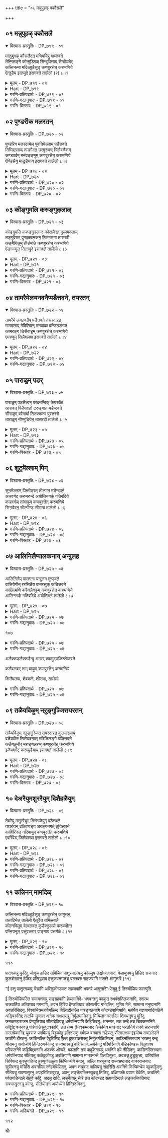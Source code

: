 +++
title = "०८ मन्नुपुहऴ् क्कौसलै"

+++


## ०१ मन्नुपुहऴ् क्कौसलै

<details open><summary>विश्वास-प्रस्तुतिः - DP_७१९ - ०१</summary>

मऩ्ऩुबुगऴ् कौसलैदऩ् मणिवयिऱु वाय्त्तवऩे  
तॆऩ्ऩिलङ्गै कोऩ्मुडिगळ् सिन्दुवित्ताय् सॆम्बॊञ्जेर्  
कऩ्ऩिनऩ्मा मदिळ्बुडैसूऴ् कणबुरत्तॆऩ् करुमणिये  
ऎऩ्ऩुडैय इऩ्ऩमुदे इरागवऩे तालेलो (२) ८।१
</details>

<details><summary>मूलम् - DP_७१९ - ०१</summary>

मऩ्ऩुबुगऴ् कौसलैदऩ् मणिवयिऱु वाय्त्तवऩे  
तॆऩ्ऩिलङ्गै कोऩ्मुडिगळ् सिन्दुवित्ताय् सॆम्बॊञ्जेर्  
कऩ्ऩिनऩ्मा मदिळ्बुडैसूऴ् कणबुरत्तॆऩ् करुमणिये  
ऎऩ्ऩुडैय इऩ्ऩमुदे इरागवऩे तालेलो (२) ८।१
</details>

<details><summary>Hart - DP_७१९</summary>

You, the sweet nectar  
who were born from the beautiful womb of Kausalai  
praised by the whole world,  
made the crown of the king of Lanka fall:  
You are the dark jewel of Kaṇṇapuram  
surrounded by new walls studded with pure gold:  
O Raghava, thālelo: thālelo:
</details>

<details><summary>गरणि-प्रतिपदार्थः - DP_७१९ - ०१</summary>

मन्नु-शाश्वतवाद, पुहऴ्=हॊगळिकॆयन्नु पडॆद कौसलै तन्=कौसल्यॆय, मणि=सुन्दरवाद, वयिऱु=हॊट्टॆयल्लि,. वाय्न्दवने=अभिवृद्धि हॊन्दिदवने, तॆन्=दक्षिणदिक्किनल्लिरुव, इलङ्कै=लङ्कॆय, कोन्=राजन\(रावणन\), मुडिहळ्=तलॆगळन्नु, चिन्दुवित्ताय्=तरिदु हाकिदवने, शॆम्=कॆम्पाद, पॊन् शेर्=चिन्नदिन्द माडिद, कन्नि=शाश्वतवाद\(नाशविल्लद\), नल्=उत्तमवाद, मा=बलुदॊड्ड, मदिळ्=कोटॆगोडॆयिन्द, पुडै=नाल्कुदिक्किनल्लू, शूऴ्=सुत्तुवरियल्पट्ट, कणपुरत्तु=कण्णपुरद, ऎन्=नन्न, करुमणिये=नीळमणियन्थवने, ऎन् अमुदे=नन्न अमृतसमानने, इराकवने=राघव\(राम\)ने, तालेलो=जोजो
</details>

<details><summary>गरणि-गद्यानुवादः - DP_७१९ - ०१</summary>

शाश्वतवाद कीर्तियन्नु पडॆद कौसल्यॆय सुन्दरवाद हॊट्टॆयल्लि अवतरिसिदवने, दक्षिणदल्लिरुव लङ्कॆय राजन तलॆगळन्नु तरिदुहाकिदवने, कॆम्फाद चिन्नदिन्द माडिद नाशरहितवाद उत्तमकोटॆयिन्द नाल्कुकडॆयू सुत्तल्पट्ट कण्णपुरद नन्न नीलमणिये, ननगॆ अमृतप्रायने, राघवरामने, जोजो\(१\)
</details>

<details><summary>गरणि-विस्तारः - DP_७१९ - ०१</summary>

कुलशेखररु ई तिरुमॊऴियल्लि भगवन्तन इन्नॊन्दु अवतारवन्नु ऎन्दरॆ श्रीरामावतारवन्न् नॆनॆयुत्तारॆ. श्रीरामनु अवतरिसिद्दु कौसल्यॆय गर्भदल्लि. दशरथ चक्रवर्तिगॆ अतिशयद हिरियमगनागि, रामावतारद गुरियॆल्ल देशदल्लॆल्ला महाक्रूरिगळागि हॆच्चिकॊण्डिद्द राक्षस कुलद निर्मूलन. लङ्कॆय राजनाद बलुदुष्टनू. अतिपराक्रमियू आद रावणासुरन हत्तुतलॆगळन्नू, अवनन्नु युद्धदल्लि ऎदुरिसि, चॆण्डाडिद्दु श्रीरामन वैभव. श्रीरामन तायि कौसल्यॆ तानॆन्दु भाविसिकॊण्डु, कुलशेखररु

१०२

मगुवाद श्रीरामनन्नु तॊट्टिलल्लिट्टु जोगुळ हाडुत्तारॆ.

कण्णपुरम्- तिरुक्कण्णपुरम् ऎम्बुदु दक्षिणभारतदल्लि हिन्दॆ चोळनाडु ऎन्दुप्रसिद्धिगॊण्डिद्द राज्यदल्लि पवित्रवाद यात्रास्थळगळल्लि ऒन्दु. ऐवरु आऴ्वाररु इल्लिगॆ यात्रार्थिगळागि बिजयमाडिसि, इल्लिय “शौरिराजस्वामि”यन्नु दर्शन माडि, सेवॆ माडि कृतार्थरादरु. आ ऐवरल्लि कुलशेखररू ऒब्बरु. आ सविनॆनपिन कुरुहु इदु. अल्लदॆ, कण्णपुरद शौरिराजस्वामिये कुलशेखररिगॆ श्रीरामनागि तोरिद्दु.
</details>

## ०२ पुण्डरीक मलरतन्

<details open><summary>विश्वास-प्रस्तुतिः - DP_७२० - ०२</summary>

पुण्डरिग मलरदऩ्मेल् पुवऩियॆल्लाम् पडैत्तवऩे  
तिण्डिऱलाळ् ताडगैदऩ् उरमुरुवच् चिलैवळैत्तय्  
कण्डवर्दम् मऩंवऴङ्गुम् कणबुरत्तॆऩ् करुमणिये  
ऎण्डिसैयु माळुडैयाय् इरागवऩे तालेलो ८।२
</details>

<details><summary>मूलम् - DP_७२० - ०२</summary>

पुण्डरिग मलरदऩ्मेल् पुवऩियॆल्लाम् पडैत्तवऩे  
तिण्डिऱलाळ् ताडगैदऩ् उरमुरुवच् चिलैवळैत्तय्  
कण्डवर्दम् मऩंवऴङ्गुम् कणबुरत्तॆऩ् करुमणिये  
ऎण्डिसैयु माळुडैयाय् इरागवऩे तालेलो ८।२
</details>

<details><summary>Hart - DP_७२०</summary>

You created Nanmuhan on your navel  
and make him create all the worlds:  
You shot the arrow that split open the chest  
of strong Thaḍagai and killed her  
and as the dark jewel of Kaṇṇapuram,  
you attract the hearts of all who see you:  
You are rule the lands in all the eight directions,  
O Raghava, thālelo: thālelo:
</details>

<details><summary>गरणि-प्रतिपदार्थः - DP_७२० - ०२</summary>

पुण्डरिकम्=तावरॆ, मलर्=हूवु, अदन्=अदर, मेल्=मेलॆ, पुवनि ऎल्लाम्=समस्त लोकगळन्नू, पडैत्तवने=पडॆदवने, तिण्=दृढवाद, तिऱलाळ्=बलवन्नुळ्ळवळाद, ताटकैतन्=ताटकिय, उरम्=ऎदॆयन्नु, उरुव=तूतुबीळुवन्तॆ, शिलै=बिल्लन्नु, वळैत्ताय्=बग्गिसिदवने, कण्डवर्=दर्शन माडिदवरि, तम् मनम्=अवरवर मनस्सन्नु, वऴङ्गुम्=बॆळगिसुव, कणपुरत्तु ऎन् करुमणिये=कण्णपुरद नन दिव्यनीलमणिये, ऎण्=ऎण्टु, दिशैयुम्=दिक्कुगळल्लियू, आळ् उडैयाय्=सेवॆगॊळ्ळुत्तिरुववने, इराकवने=राघव\(राम\)ने, तालेलो=जोजो
</details>

<details><summary>गरणि-गद्यानुवादः - DP_७२० - ०२</summary>

तावरॆय हूविन मेलिनिन्द समस्तलोकगळन्नू सॄष्टिसिदवने, बहळ बलशालियाद ताटकिय ऎदॆयल्लि तूतागुवन्तॆ बिल्लन्नु बग्गिसिदवने, दर्शन माडिदवर मनस्सन्नु बॆळगिसुव कण्णपुरदल्लि नॆलसिरुव नन्न दिव्यनीलमणिये, ऎण्टुदिक्कुगळल्लू सेवॆगॊळ्ळुत्तिरुववने, राघवरामने जो जो.\(२\)
</details>

<details><summary>गरणि-विस्तारः - DP_७२० - ०२</summary>

भगवन्तन नाभियिन्द कमलवु हुट्टितु. अदरल्लि चतुर्मुख ब्रह्मनु हुट्टिदनु. अवनु सृष्टिकर्तनागि समस्त लोकगळन्नु सृष्टिसिदनु. हीगॆ भगवन्तनु लोकगळन्नु सृष्टिसिद्दु.

विश्वामित्र महर्षि नडसुत्तिद्द यज्ञक्कॆ अल्लिन राक्षसरु बहळवागि अड्डिमाडुत्तलू तॊन्दरॆ कॊडुत्तलू इद्दरु. अवरल्लि ताटकि ऎम्बवळ बहळ प्रबलळू

१०३

मायावियू आगिद्दवळु. श्रीरामनॊब्बने अवळन्नु संहरिसलु शक्तनॆन्दु महर्षिगळिगॆ गॊत्तु. अदक्कागि, बालकराद रामलक्ष्मणरन्नु अवरॊडनॆ करॆदिय्दु, अवरिगॆ धनुर्विद्यॆयन्नु कलिसि, ताटकिय मत्तु इतर ऎल्ला राक्षसर संहारक्कॆ कारणरादरु. ताटकियन्नु ऎदॆयन्नु सीळुवुदक्कागि श्रीरामनु तन्न कोदण्डवन्नु हेगॆ उपयोगिसिदनॆन्दु विवरणॆ इल्लिदॆ.

तिरुक्कण्णपुरदल्लि भगवन्तनु शौरिराजस्वामियागि नॆलॆगॊण्डु, ऎल्ला दिक्कुगळिन्दलू, अल्लिगॆ स्वामिय सेवॆगागि, बरुव भक्तर मनस्सन्नु आह्लादगॊळिसुत्तानॆ. अवने राघव राम. अवनन्नु मगुविनन्तॆ भाविसि आऴ्वाररु तूगुत्तारॆ.
</details>

## ०३ कॊङ्गुमलि करुङ्गुऴलाळ्

<details open><summary>विश्वास-प्रस्तुतिः - DP_७२१ - ०३</summary>

कॊङ्गुमलि करुङ्गुऴलाळ् कोसलैदऩ् कुलमदलाय्  
तङ्गुबॆरुम् पुगऴ्च्चऩकऩ् तिरुमरुगा तासरदी  
कङ्गैयिलुम् तीर्त्तमलि कणबुरत्तॆऩ् करुमणिये  
ऎङ्गळ्गुल तिऩ्ऩमुदे इरागवऩे तालेलो ८।३
</details>

<details><summary>मूलम् - DP_७२१ - ०३</summary>

कॊङ्गुमलि करुङ्गुऴलाळ् कोसलैदऩ् कुलमदलाय्  
तङ्गुबॆरुम् पुगऴ्च्चऩकऩ् तिरुमरुगा तासरदी  
कङ्गैयिलुम् तीर्त्तमलि कणबुरत्तॆऩ् करुमणिये  
ऎङ्गळ्गुल तिऩ्ऩमुदे इरागवऩे तालेलो ८।३
</details>

<details><summary>Hart - DP_७२१</summary>

You are the best son of the lineage  
of Kosalai with dark hair adorned with kongu blossoms:  
You are the beautiful son-in-law of the king Janakan  
whose fame remains forever:  
You are the son of Dasharatha,  
the dark jewel of Kaṇṇapuram  
where pure water flows like the Ganges:  
You are the sweet nectar of our family,  
O Raghava, thālelo, thālelo:
</details>

<details><summary>गरणि-प्रतिपदार्थः - DP_७२१ - ०३</summary>

कॊङ्गु=परिमळवु, मलि=मलॆतिरुव, करुकुऴलाळ्=कप्पनॆय कूदलन्नुळ्ळ, कौशलै तन्=कौसल्यॆय, कुलम्=सिरिवन्तनाद, मदलाय्=मगने, तङ्गु=शाश्वतवाद, पॆरु=महत्ताद, पुहऴ्=कीर्तियुळ्ळ, चनकन्=जनकन, तिरु=श्रेष्ठवाद, मरुहा=अळियने, दाशरती=दाशरथी, कङ्गैयिलुम्=गङ्गानदिगिन्तलू, मलि=श्रेष्ठवाद, तीर् त्तम्=तीर्थगळुळ्ळ, कणपुरत्तु=तिरुक्कण्णपुरद, ऎन् करुमणिये=नन्न नीलमणिये, ऎङ्गळ्=नम्म, कुलत्तु=वंशद\(कुलद\), इन्-मधुरवाद, अमुदे=अमृतवे, इराकवने=राघव\(राम\)ने, तालेलो=जोजो
</details>

<details><summary>गरणि-गद्यानुवादः - DP_७२१ - ०३</summary>

परिमळदिन्द मलॆतिरुव कप्पाद तलॆगूदलन्नुळ्ळ कौसल्यॆय सिरिवन्तनाद मगने, शाश्वतवाद महाकीर्तियन्नुळ्ळ जनकन श्रेष्ठवाद अळियने, दाशरथी, गङ्गानदिगिन्तलू श्रेष्ठवाद तीर्थगळन्नुळ्ळ कण्णपुरद नन्न नीलमणिये, नम्म कुलद मधुरवाद अमृतवे, राघवरामने जोजो\(३\)
</details>

<details><summary>गरणि-विस्तारः - DP_७२१ - ०३</summary>

“नम्म कुल” ऎम्ब हॆम्मॆय मातु कौसल्यादेविय कुलक्कू कुलशेखरर कुलक्कू ऒट्टिगॆ अन्वयिसुत्तदॆ. इब्बरदू क्षत्रियकुल. आद्दरिन्द श्रीरामनल्लि अष्टु अभिमान\!
</details>

## ०४ तामरैमेलयनवनैप्पडैत्तवने, तयरतन्

<details open><summary>विश्वास-प्रस्तुतिः - DP_७२२ - ०४</summary>

तामरैमे लयऩवऩैप् पडैत्तवऩे तसरदऩ्ऱऩ्  
मामदलाय् मैदिलिदऩ् मणवाळा वण्डिऩङ्गळ्  
कामरङ्ग ळिसैबाडुम् कणबुरत्तॆऩ् करुमणिये  
एमरुवुम् सिलैवलवा इरागवऩे तालेलो ८।४
</details>

<details><summary>मूलम् - DP_७२२ - ०४</summary>

तामरैमे लयऩवऩैप् पडैत्तवऩे तसरदऩ्ऱऩ्  
मामदलाय् मैदिलिदऩ् मणवाळा वण्डिऩङ्गळ्  
कामरङ्ग ळिसैबाडुम् कणबुरत्तॆऩ् करुमणिये  
एमरुवुम् सिलैवलवा इरागवऩे तालेलो ८।४
</details>

<details><summary>Hart - DP_७२२</summary>

You who created Nānmuhan on the lotus on your navel,  
the wonderful son of Dasharathan, the husband of Mythili  
are the dark jewel of Thirukkaṇṇapuram  
where bees sing in the groves:  
You carry the best of bows that shoots heroic arrows:  
O Raghava, thālelo, thālelo:
</details>

<details><summary>गरणि-प्रतिपदार्थः - DP_७२२ - ०४</summary>

तामरै मेल्=तावरॆ मेलॆ, अयन् अवनै=चतुर्मुख ब्रह्मनन्नु, पडैत्तवने=पडॆदवने, तयर तन् तन्=दशरथन, मा=महत्वद, मदलाय्=मगने, मैतिलि तन्=मैथिलिय, मनवाळा=वल्लभने, वण्डु=दुम्बिगळ, इनङ्गळ्=गुम्पुगळु, कामरङ्गळ्=इम्पाद रागगळ, इशै=हाडुगळन्नु, पाडुम्=हाडुव, कणपुरत्तु=तिरुक्कण्णपुरद, ऎन् करुमणिये=नन्न नीलमणिये, ए=अम्बुगळु, मरुवुम्=कूडिकॊण्डिरुव, शिलै=बिल्लन्नु, वलवा=हिडियबल्लवने, इराकवने=राघव, रामने, तालेलो=जोजो.
</details>

<details><summary>गरणि-गद्यानुवादः - DP_७२२ - ०४</summary>

तावरॆय मेलॆ चतुर्मुख ब्रह्मनन्नु पडॆदवने, दशरथन महत्वद मगने. मैथिलिय वल्लभने, दुम्बिगळ गुम्पुगळु इम्पाद रागगळ हाडुगळन्नु हाडुव तिरुक्कणपुरद नन्न नीलमणिये, अम्बुगळिन्द कूडिरुव बिल्लन्नु हिडियबल्लवने राघवरामने, जोजो.\(४\)
</details>

## ०५ पाराळुम् पडर्

<details open><summary>विश्वास-प्रस्तुतिः - DP_७२३ - ०५</summary>

पाराळुम् पडर्सॆल्वम् परदनम्बिक् केयरुळि  
आरावऩ् पिळैयवऩो टरुङ्गाऩ मडैन्दवऩे  
सीराळुम् वरैमार्बा तिरुक्कण्ण पुरत्तरसे  
ताराळुम् नीण्मुडियॆऩ् तासरदी तालेलो ८।५
</details>

<details><summary>मूलम् - DP_७२३ - ०५</summary>

पाराळुम् पडर्सॆल्वम् परदनम्बिक् केयरुळि  
आरावऩ् पिळैयवऩो टरुङ्गाऩ मडैन्दवऩे  
सीराळुम् वरैमार्बा तिरुक्कण्ण पुरत्तरसे  
ताराळुम् नीण्मुडियॆऩ् तासरदी तालेलो ८।५
</details>

<details><summary>Hart - DP_७२३</summary>

After giving your kingdom to your brother Bharathan,  
you went to the thick forest  
with your younger brother Lakshmana who loved you so:  
You with a handsome chest strong as a mountain,  
king of Thirukkannapuram,  
are adorned with a precious crown that rules the world:  
You are the son of Dasharatha, thālelo:
</details>

<details><summary>गरणि-प्रतिपदार्थः - DP_७२३ - ०५</summary>

पार्=भूमियन्नु, आळुम्=आळतक्क, पडर्=विपुलवाद, शॆल्वम्=सम्पत्तन्नु, परतन्=भरतनॆम्ब, नम्बिक्के=प्रसिद्धिपुरुषनिगे, अरुळि=कृपॆमाडि,आरा=परिपूर्णवाद, अन्बु=प्रेम\(भक्ति\)वुळ्ळ, इळैयवनोडु=तम्मनॊडनॆ, अरु=अपरूपवाद, कानम्=काडन्नु, अडैन्दवने=सेरिदवने, शीर्=लक्ष्मियु, आळुम्=विहरिसुवन्थ, वरै=\(पर्वतदन्तॆ\) हिरियदाद, मार्बा=वक्षस्थलवुळ्ळवने, तिरुक्कण्णपुरत्तु अरशने=तिरुक्कण्णपुरद अरसने, तार्=मालॆयु, आळुम्=विहरिसुव, नीळ्=उद्दनाद, मुडि=जडॆयन्नुळ्ळ, ऎन् दाशरथी=नन्न दाशरथिये, तालेलो=जोजो.
</details>

<details><summary>गरणि-गद्यानुवादः - DP_७२३ - ०५</summary>

१०५
</details>

<details><summary>गरणि-विस्तारः - DP_७२३ - ०५</summary>

भूमियन्नाळतक्क विपुअलवाद सम्पत्तन्नु भरतनॆम्ब प्रसिद्धिपुरुषनिगे कृपॆमाडिकॊट्टु, सम्पूर्णवाद भक्तियन्नुळ्ळ तम्मनॊडनॆ अपरूपवाद काडन्नु सेरिदवने, लक्ष्मियु विहरिसुवन्थ हिरिय\(विशाल\)वक्षस्थलवुळ्ळवने, मालॆयन्नु मुडिद निडिदाद जटॆयन्नुळ्ळवने, नन्न दाशरथिये, जोजो.\(५\)

दशरथ चक्रवर्तिय हिरियमगनागि, चक्राधिपत्यवन्नु अद्वितीयवागि आळुवन्थ समर्थनागिद्दरू, तन्न तन्दॆय मातन्नु पालिसुवुदक्कागि, तन्न तम्मनाद भरतनिगे भूमियन्नाळुव आ विपुलैश्वर्यवन्नु बिट्टुकॊट्टु, तन्नल्लि अपरिमितवाद भक्ति\(प्रीति\)यन्नुळ्ळ तन्न तम्मनाद लक्ष्मणनॊडनॆ भयङ्करवाद काडिगॆ होद त्यागमूर्ति श्रीराम\! वीरलक्ष्मिगॆ तन्न दृढवाद ऎदॆयल्लि अवकाशकॊट्टवनु अवनु. जटावल्कलधारियागि शान्तनागि, सन्तसचित्तनागि अरण्यदल्लि वासवागिद्दवनु अवनु. अवने तिरुक्कण्णपुरद ऒडॆयनादवनु.
</details>

## ०६ शुट्रमॆल्लाम् पिन्

<details open><summary>विश्वास-प्रस्तुतिः - DP_७२४ - ०६</summary>

सुऱ्ऱमॆल्लाम् पिऩ्तॊडरत् तॊल्गाऩ मडैन्दवऩे  
अऱ्ऱवर्गट् करुमरुन्दे अयोत्तिनगर्क् गतिबदिये  
कऱ्ऱवर्गळ् तांवाऴुम् कणबुरत्तॆऩ् करुमणिये  
सिऱ्ऱवैदऩ् सॊल्गॊण्ड सीरामा तालेलो ८।६
</details>

<details><summary>मूलम् - DP_७२४ - ०६</summary>

सुऱ्ऱमॆल्लाम् पिऩ्तॊडरत् तॊल्गाऩ मडैन्दवऩे  
अऱ्ऱवर्गट् करुमरुन्दे अयोत्तिनगर्क् गतिबदिये  
कऱ्ऱवर्गळ् तांवाऴुम् कणबुरत्तॆऩ् करुमणिये  
सिऱ्ऱवैदऩ् सॊल्गॊण्ड सीरामा तालेलो ८।६
</details>

<details><summary>Hart - DP_७२४</summary>

You, the dark jewel of Kaṇṇapuram where learned men live,  
the king of Ayodhya and the wonderful helper of the sages,  
left the desires of worldly life and went to the terrible forest,  
obeying the words of your step-mother,  
as all your relatives followed you:  
O auspicious Rāma, thālelo, thālelo:
</details>

<details><summary>गरणि-प्रतिपदार्थः - DP_७२४ - ०६</summary>

शुट्रम् ऎल्लाम्=परिवारदवरॆल्लरू, पिन् तॊडर=हिन्दॆबिद्दु बरलु, तॊल्=पुरातनवाद, कानम्=काडन्नु,अडैन्दवने=सेरिदवने, अट्रवर् कट् कु=निन्नन्ने शरणॆन्दवरिगॆ, अरु=अपरूपवाद, मरुन्दे=औषधिस्वरूपने, अयोत्तिनहर् क्कू=अयोध्यानगरक्कॆ, अदिपतिये=ऒडॆयने, कट्रवर् हळ् ताम्=ज्ञानिगळु, वाऴुम्=बाळुवन्थ, कणपुरत्तु ऎन् करुमणिये=चिट्रवैतन्=चिक्क तायियादवळ, शॊल्=मातन्नु, कॊण्ड=पालिसिद, शीरामा=श्रीरामने, तालेलो=जोजो.
</details>

<details><summary>गरणि-गद्यानुवादः - DP_७२४ - ०६</summary>

बन्धुबळग परिवारदवरॆल्लरू निन्न हिन्दॆबिद्दु बरलु, पुरातनवाद काडन्नु सेरिदवने, निन्न शरणागतरिगॆ अपरूपवाद औषधिस्वरूपने, अयोध्यॆय ऒडॆयने ज्ञानिगळु बाळुवन्थ तिरुक्कण्णपुरद नन्न दिव्यनीलमणिये, चिक्कम्मा मातन्नु पालिसिदवने, श्रीरामने, जोजो.\(६\)
</details>

<details><summary>गरणि-विस्तारः - DP_७२४ - ०६</summary>

चिक्कम्मनाद कैकेयिय मातन्ने तन्न तन्दॆय आज्ञॆयॆन्दु तिळिदु अदन्नु चाचु तप्पदन्तॆ परिपालिसुवुदक्कागि श्रीरामनु राज्याधिपत्यवन्नु तन्न तम्मनाद भरतनिगॆ बिट्टुकॊट्टु तानु काडिगॆ होदनष्टॆ. प्रजॆगळू बन्धुबळगदवरू तमगॆ अत्यन्तप्रियनाद श्रीरामनन्नु बिट्टिरलारदॆ अवनन्नु हिम्बालिसुत्तले होदरु. गङ्गानदियन्नु दाटीद बळिक श्रीरामनु तानु तम्मवरु यार हगरणवू इल्लदॆ सुखवागिरुवुदु साध्यवॆन्दु बगॆदु चित्रकूटदल्लि

१०६

नॆलसिदनु. अवन शान्तिगॆ भङ्ग तरुवन्तॆ भरतनु सकल राजमर्यादॆगळॊडनॆ यू बन्धुबळग परिवारजनरॊडनॆयू अल्लिगू बन्दु, श्रीरामनन्नु अयोध्यॆगॆ हिन्तिरुगबेकॆन्दू राज्यभारवन्नु अवने वहिसिकॊळ्ळबेकॆन्दु बेडिकॊण्डनु. श्रीरामनु अदक्कॆ ऒप्पदॆ, अवन बेडिकॆगॆ बदलागि अवनिगॆ तन्न पादुकॆगळन्नु दयॆनीडिदनु. हीगॆ भरतनन्नु समाधानपडिसि हिन्दक्कॆ कळुहिसिद बळिक तम्म जनर काटदिन्द तप्पिसिकॊळ्ळबेकॆन्दु बगॆदु, दट्टवाद गॊण्डारण्यवाद दण्डकारण्यक्कॆ तॆरळिदनु. इदु पाशुरद मॊदल सालिन विषय.

गॆळॆयरागलि वैरिगळागलि- यारे आगलि “शरणु”ऎन्दु बन्दरॆ, अवर हिन्नॆलॆयेनॆन्दु लॆक्किसदॆ, अवरन्नु कैबिडदन्तॆ कापाडुवुदु श्रीरामन सङ्कल्प. शरणागतरन्नु संसारवॆम्ब रोगदिन्द बिडुगडॆ माडुवुदे श्रीरामन कार्य. आद्दरिन्दले शरणागतरिगॆ अवनु दिव्यौषधियन्तॆ.
</details>

## ०७ आलिनिलैप्पालकनाय् अन्ऱुलह

<details open><summary>विश्वास-प्रस्तुतिः - DP_७२५ - ०७</summary>

आलिऩिलैप् पालगऩा यऩ्ऱुलग मुण्डवऩे  
वालियैगॊऩ् ऱरसिळैय वाऩरत्तुक् कळित्तवऩे  
कालिऩ्मणि करैयलैक्कुम् कणबुरत्तॆऩ् करुमणिये  
आलिनगर्क् गतिबदिये अयोत्तिमऩे तालेलो ८।७
</details>

<details><summary>मूलम् - DP_७२५ - ०७</summary>

आलिऩिलैप् पालगऩा यऩ्ऱुलग मुण्डवऩे  
वालियैगॊऩ् ऱरसिळैय वाऩरत्तुक् कळित्तवऩे  
कालिऩ्मणि करैयलैक्कुम् कणबुरत्तॆऩ् करुमणिये  
आलिनगर्क् गतिबदिये अयोत्तिमऩे तालेलो ८।७
</details>

<details><summary>Hart - DP_७२५</summary>

You floated on a banyan leaf when you were a baby, :  
swallowed the earth,  
killed Vali and gave the kingdom to his younger brother Sugrivan:  
You are the dark jewel of Kaṇṇapuram  
where the wind makes the waves bring jewels  
to the banks of the rivers:  
You are the king of Thiruvāli:  
You are the king of Ayodhya, thālelo:
</details>

<details><summary>गरणि-प्रतिपदार्थः - DP_७२५ - ०७</summary>

आलिन् इलै=आलद ऎलॆय, पालकन् आय्=बालकनादवने, अन्ऱु=महाप्रळयकालदल्लि, उलहम् उण्डवने=समस्तलोकगळन्नू उण्डवने, \(हॊट्टॆयल्लि अडगिसिकॊण्डवने\), वालियै कॊन्ऱु=वालियन्नु कॊन्दु, इळैय वानरत्तुक्कू=तम्मनाद वानरनिगॆ, अरशु=राज्यवनु, अळित्तवने=कॊट्टवने, कालिन्=कालिन, मणि=सुन्दरवाद\(रत्नखचितवाद\), करै=अञ्चु, अलैक्कूम्=अलुगाडुत्तिरुव, कणपुरत्तु=तिरुक्कण्णपुरद, ऎन् करुमणिये=नीलमणिये, आलिनहर् क्कू=आलिनगरक्कॆ, अदिपतिये=ऒडॆयने, अयोत्तिमने=अयोध्यॆय राजने, तालेलो=जोजो.\(७\)
</details>

<details><summary>गरणि-गद्यानुवादः - DP_७२५ - ०७</summary>

महाप्रळयदल्लि समस्तलोकगळन्नू तन्न हॊट्टॆयल्लि अडगिसिकॊण्डु एनू अरिय ऎळॆयमगुवागि हाल्गडिनल्लि ऒन्दु आलदॆलॆय मेलॆ मलगि योगनिद्रॆयल्लि बहुकालकळॆदवनु भगवन्त. श्रीरामनादाग, किष्किन्धॆय राजनागिद्द वालियन्नु कॊन्दु अवन तम्मनाद सुग्रीवनिगॆ आ राज्यद पट्टवन्नु कट्टिदनु. तिरुक्कण्णपुरियल्लि शौरिराजनागि सर्वाङ्गसुन्दरनागि मॆरॆयुववनु अवनु.
</details>

१०७

<details><summary>गरणि-प्रतिपदार्थः - DP_७२५ - ०७</summary>

“कालिन् मणिकरै अलैक्कूम् कणपुरत्तु” ऎम्बुदन्नु इन्नॊन्दु रीतियल्लि बिडिसि अर्थहेळलागिदॆ. कालिन्=कालुवॆगळ, मणि=रत्नगळन्नु, करै=दडक्कॆ अलैक्कूम्=तन्दुहाकुव, कणपुरत्तु=तिरुक्कण्णपुरद-ऎम्बुदागि. कालुवॆगळल्लि हरियुव समृद्धियाद नीरु तिरुक्कण्णपुरद गद्दॆगळल्लि हरिदु अदरल्लि हुलुसागि चिन्नवन्नू रत्नगळन्नू बॆळॆयुवन्तॆ \(बत्त बॆळॆयुवन्तॆ\) माडुत्तदॆ. हीगॆ तिरुक्कण्णपुरवु ऐश्वर्यदिन्द तुम्बितुळुकुत्तदॆ.
</details>

<details><summary>गरणि-गद्यानुवादः - DP_७२५ - ०७</summary>

८.मलैयदनालणैक्कट्टि मदिळिलङ्कैयऴित्तवने
</details>

अलैक्कडलैक्कडैन्दु अमरर् क्कमुदरुळिश्शॆय्दवने

कलैवलवर् ताम् वाऴुम् कणपुरत्तॆन् करुमणिये

शिलैवलवा, शेवकने, शीरामा, तालेलो

<details><summary>गरणि-प्रतिपदार्थः - DP_७२५ - ०७</summary>

मलै=बॆट्टगळुल् अदनाल्=अवुगळिन्द, अणैक्कट्टि=सेतुवॆयन्नु कट्टि, मदिळ्=कोटॆयिन्द भद्रवाद, इलङ्कै=लङ्कॆयन्नु, अऴत्तवने=नाशपडिसिदवने, अलैकडलै=अलॆगळिन्द कूडिद कडलन्नु, कडैन्दु=कडॆदु, अमरर् क्कू=देवतॆगळिगॆ,अमुदु=अमृतवन्नु, अरुळिशॆय्दवने=कृपॆ माडिदवने, कलैवलवर्=विद्यॆयन्ने शक्तियन्नागि उळ्ळवरु, ताम्=तावु, वाऴुम्=बाळुव, कणपुरत्तु=तिरुक्कण्णपुरद, ऎन् करुमणिये=नन्न दिव्यनीलमणिये, शिलैवलवा=धनुश्शास्त्रपण्डितने\(कोदण्डपण्डितने\) शेवकने=महावीरने, शीरामा=श्रीरामने, तालेलो=जोजो
</details>

<details><summary>गरणि-गद्यानुवादः - DP_७२५ - ०७</summary>

बॆट्टगळिन्द समुद्रक्कॆ सेतुवॆ कट्टि कोटॆगळिन्द भद्रवाद लङ्कॆयन्नु नाशपडिसिदवने, अलॆगळिन्द कूडिद कडलन्नु कडॆदु अमररिगॆ अमृतवन्नु कृपॆमाडिदवने, विद्याबलवुळ्ळवरु बाळुव तिरुक्कण्णपुरद नन्न दिव्यनीलमणिये, कोदण्डपण्डितने, महावीरने, श्रीरामने जोजो.\(८\)
</details>

## ०९ तळैयविऴुम् नऱुङ्गुञ्जित्तयरतन्

<details open><summary>विश्वास-प्रस्तुतिः - DP_७२७ - ०८</summary>

तळैयविऴुम् नऱुङ्गुञ्जित् तयरदऩ्ऱऩ् कुलमदलाय्  
वळैयवॊरु सिलैयदऩाल् मदिळिलङ्गै यऴित्तवऩे  
कळैगऴुनीर् मरुङ्गलरुम् कणबुरत्तॆऩ् करुमणिये  
इळैयवर्गट् करुळुडैयाय् इरागवऩे तालेलो ८।९
</details>

<details><summary>मूलम् - DP_७२७ - ०८</summary>

तळैयविऴुम् नऱुङ्गुञ्जित् तयरदऩ्ऱऩ् कुलमदलाय्  
वळैयवॊरु सिलैयदऩाल् मदिळिलङ्गै यऴित्तवऩे  
कळैगऴुनीर् मरुङ्गलरुम् कणबुरत्तॆऩ् करुमणिये  
इळैयवर्गट् करुळुडैयाय् इरागवऩे तालेलो ८।९
</details>

<details><summary>Hart - DP_७२७</summary>

You, the son of Dasharatha  
with hair tied with fragrant flowers,  
bent your bow and destroyed Lanka surrounded by walls:  
You are the dark jewel of Kaṇṇapuram  
where beautiful kazuneer flowers bloom on all sides  
and you are compassionate and give your grace  
to young ones, thālelo, thālelo:
</details>

<details><summary>गरणि-प्रतिपदार्थः - DP_७२७ - ०८</summary>

तळै=कट्टु, अविऴुम्=बिच्चि होगुत्तिरुव, नऱु=ऒळ्ळॆय, कुञ्जि=तलॆगूदलिन गण्टुळ्ळ, तयरतन् तन्=दशरथन, कुलम्=श्रेष्ठवाद, मदलाय्=मगने, ऒरु=साटियिल्लद, वळैय=बग्गिसिद, शिलै अदनाल्=बिल्लिनिन्द, मदिळ्=कोटॆगोडॆगळुळ्ळ, इलङ्गै=लङ्कॆयन्नु, अऴित्तवने=नाशपडिसिदवने, कळै=सुन्दरवाद, कऴुनीर्=नैदिलॆगळु, मरुङ्गु=सुत्तलू, अलरुम्=अरळुव, कणपुरत्तु=तिरुक्कण्णपुरद, ऎन्=नन्न करुमणिये=नीलमणिये, इळैयवर् कट्कु=तम्मन्दिर विषयदल्लि, अरुळ् उडैयाय्=करुणॆयुळ्ळवने, इराकवने=राघव\(राम\)ने, तालेलो=जोजो.
</details>

<details><summary>गरणि-गद्यानुवादः - DP_७२७ - ०८</summary>

कट्टुबिच्चुत्तिरुव ऒळ्ळॆय तलॆगूदलिन गण्टुळ्ळ दशरथन श्रेष्ट्ःअवाद मगने, साटियिल्लद बग्गिसिद बिल्लिनिन्द कोटॆगळिन्द भद्रवाद लङ्कॆयन्नु नाशपडिसिदवने, सुन्दरवाद नैदिलॆगळु सुत्तलू अरळुव तिरुक्कण्णपुरद नन्न दिव्यनीलमणिये, तम्मन्दिर विषयदल्लि कृपॆयुळ्ळवने, राघवरामने, जोजो.\(९\)
</details>

<details><summary>गरणि-विस्तारः - DP_७२७ - ०८</summary>

किरिय हॆण्डतियाद कैकेयि तनगॆ कॊडबेकॆन्द ऎरडू वरगळन्नु केळिद दशरथनु शोकसन्तप्तनादनु. नॆलदल्लि बिद्दु हॊरळाडिदनु. अवन तलॆगूदलु बिच्चिहोयितु. नॆलद धूळिनल्लि अदु मलिनगॊण्डितु. आदरॆ अवनु कैकेयिगॆ कॊट्टमातन्नु हिरिय मगनाद श्रीरामनु उळिसिकॊट्टु, श्रेष्ठनॆनिसिकॊण्डनु. इदु मॊदल सालिन विषय.

“तम्मन्दिरिगॆ कृपॆ तोरिद्दु”-ऎम्बुदन्नु ऎरडु रीतियल्लि विवरिसबहुदॆन्दु काणुत्तदॆ. तम्मनाद भरतनिगॆ श्रीरामनु तन्न पादुकॆगळन्नु कॊट्टुकृपॆ माडिद्दु; ,अत्तु तम्मनाद लक्ष्मणनन्नु तन्न ऎडॆबिडद बॆम्बलिगनागि, हदिनाल्कु वर्षगळ वनवासदल्लि तन्नॊडनॆ ऒरलि ऒप्पिद्दु. इदुऒन्दु रीति. इन्नॊन्दु रीतियल्लि देशभ्रष्ठनागि अलॆयुत्तिद्द सुग्रीवन सख्यवन्नु माडिकॊण्डु, अवनिगॆ वालियिन्द अवन राज्यवन्नु वापसुकॊडिसिद्दु. इदु तम्मनाद सुग्रीवनिगॆ तोरिसिद कृपॆ.
</details>

## १० देअरैयुमशुररैयुम् दिशैहळैयुम्

<details open><summary>विश्वास-प्रस्तुतिः - DP_७२८ - ०९</summary>

तेवरैयु मसुररैयुम् तिसैगळैयुम् पडैत्तवऩे  
यावरुंवन् दडिवणङ्ग अरङ्गनगर्त् तुयिऩ्ऱवऩे  
काविरिनल् नदिबायुम् कणबुरत्तॆऩ् करुमणिये  
एवरिवॆञ् जिलैवलवा इरागवऩे तालेलो ८।१०
</details>

<details><summary>मूलम् - DP_७२८ - ०९</summary>

तेवरैयु मसुररैयुम् तिसैगळैयुम् पडैत्तवऩे  
यावरुंवन् दडिवणङ्ग अरङ्गनगर्त् तुयिऩ्ऱवऩे  
काविरिनल् नदिबायुम् कणबुरत्तॆऩ् करुमणिये  
एवरिवॆञ् जिलैवलवा इरागवऩे तालेलो ८।१०
</details>

<details><summary>Hart - DP_७२८</summary>

You who rest on Adisesha on the ocean in Srirangam  
where all come and worship your feet  
created the gods, the Asurans and all the directions:  
You are the dark jewel of Kaṇṇapuram  
where the fertile Kaveri river flows  
and you are the best of archers,  
shooting mighty arrows with your bow:  
O Raghava, thālelo:
</details>

<details><summary>गरणि-प्रतिपदार्थः - DP_७२८ - ०९</summary>

देवरैयुम्=देवतॆगळन्नू, अशुररैयुम्=असुररन्नू, दिशैहळैयुम्=दिक्कुगळन्नू, पडैत्तवने= पडॆदवने, यावरुम्=ऎल्ल चेतनरू
</details>

<details><summary>गरणि-गद्यानुवादः - DP_७२८ - ०९</summary>

१०९
</details>

<details><summary>गरणि-प्रतिपदार्थः - DP_७२८ - ०९</summary>

वन्दु=बन्दु, अडिवणङ्ग=पादगळिगॆरगलु \(अनुकूलिसुवन्तॆ\)अरङ्गनहरम्=श्रीरङ्गनगरदल्लि, तुयिन्ऱवने=पवडिसिरुववने, काविरिनल् नदि=कावेरियॆम्ब ऒळ्ळॆयनदि, पायुम्=हरियुव, कणपुरत्तु=तिरुक्कण्णपुरद, ऎन्=नन्न, करुमणिये=नीलमणिये, ए=बाणगळन्नु, वरि=तॊडिसि सिद्धपडिसिरुव, वॆम्=सुन्दरवाद, शिलैवलवा= बिल्लिन शूरने, इराकवने=राघव रामने, तालेलो=जोजो.
</details>

<details><summary>गरणि-गद्यानुवादः - DP_७२८ - ०९</summary>

देवतॆगळन्नु असुररन्नू दिक्कुगळन्नू पडॆदवने, ऎल्ल चेतनरू बन्दु पादगळिगॆरगलु अनुकूलिसुवन्तॆ श्रीरङ्गनगरदल्लि पवडिसिरुववने, कावेरियॆम्ब ऒळ्ळॆय नदि हरियुव तिरुक्कण्णपुरद नन्न दिव्यनीलमणिये, बाणगळन्नु तॊडिसि सिद्धवागिरुव सुन्दरवाद बिल्लाळे, राघवरामने, जोजो.\(१०\)
</details>

## ११ कन्निनन् मामदिळ्

<details open><summary>विश्वास-प्रस्तुतिः - DP_७२९ - १०</summary>

कऩ्ऩिनऩ्मा मदिळ्बुडैसूऴ् कणबुरत्तॆऩ् कागुत्तऩ्  
तऩ्ऩटिमेल् तालेलो ऎऩ्ऱुरैत्त तमिऴ्मालै  
कॊल्नविलुम् वेल्वलवऩ् कुडैक्कुलसे करञ्जॊऩ्ऩ  
पऩ्ऩियनूल् पत्तुंवल्लार् पाङ्गाय पत्तर्गळे ८।११
</details>

<details><summary>मूलम् - DP_७२९ - १०</summary>

कऩ्ऩिनऩ्मा मदिळ्बुडैसूऴ् कणबुरत्तॆऩ् कागुत्तऩ्  
तऩ्ऩटिमेल् तालेलो ऎऩ्ऱुरैत्त तमिऴ्मालै  
कॊल्नविलुम् वेल्वलवऩ् कुडैक्कुलसे करञ्जॊऩ्ऩ  
पऩ्ऩियनूल् पत्तुंवल्लार् पाङ्गाय पत्तर्गळे ८।११
</details>

<details><summary>गरणि-प्रतिपदार्थः - DP_७२९ - १०</summary>

कन्नि=शाश्वतवाद, नल्=श्रेष्ठवाद, मा=शक्तिपूर्णवाद, मदिळ्=कोटॆयन्नु, पुडै=ऎल्ल कडॆगळल्लू, शूऴ्=सुत्तुवरिदिरुव, कणपुरत्तु=तिरुक्कण्णपुरद, ऎन्=नन्न, काकुत्तन् तन्=काकुत् स्थरामन, अडिमेल्=पादगळन्नु कुरितु, तालेलो ऎन्ऱु=जोजो ऎन्दु, उरैत्त=हेळिद, तमिऴ् मालै=तमिळिन पाशुरगळ मालॆयन्नु, कॊल्=कॊल्लुव, नविलुम्=उद्योगदवनाद, वेल्=वेलायुधवन्नु, वलवन्=धरिसिदवनाद, कुडै=राजनाद, कुलशेकरन्=कुलशेखरनु, शॊन्न=हेळिद, पन्निय=प्रसिद्धवाद, नूल् पत्तुम्=हत्तु कवनगळन्नू, वल्लार्=बल्लवरु, पाङ्गु आय=सहजवागि, पत्तर् हळे=भक्तरे आगुवरु.
</details>

<details><summary>गरणि-गद्यानुवादः - DP_७२९ - १०</summary>

शाश्वतवाद, उत्तमवाद, शक्तिपूर्णवाद कोटॆयिन्द ऎल्ल कडॆगळल्लू सुत्तुवरिदिरुव तिरुक्कण्णपुरद नन्न स्वामियाद काकुत् स्थरामन
</details>

११०

पादगळन्नु कुरितु जोगुळ हाडिद तमिळिन पाशुरमालॆयन्नु कॊल्लुव उद्योगदवनाद, वेलायुधवन्नु हिडिद राजनाद कुलशेखरनु हेळिद प्रसिद्धवाद हत्तुकवनगळन्नु बल्लवरु सहजवागि भक्तरे आगुत्तारॆ.\(११\)

“ई हत्तु पाशुरगळन्नु चॆन्नागि अरितुकॊण्डवरु सहजवागि भक्तरे आगुत्तारॆ”-ऎम्बुदु ई तिरुमॊऴिय फलश्रुति.

ई तिरुमॊऴियल्लि रामायणवन्नु सङ्ग्रहवागि हेळलागिदॆ- भगवन्तनु काकुत् स्थवंशतिलकनागि, दशरथ चक्रवर्तिय अतिशयद मगनागि, अवन हिरिय हॆण्डतियाद कौसल्यॆय गर्भदल्लि, भूमिय मेलॆ, सामान्य मनुष्यनागि अवतरिसिदनु. विश्वामित्रमहर्षिगळिन्द बिल्विद्यॆयल्लि पारङ्गतनागि कोदण्डपाणियागि, महर्षिय यज्ञयागादिगळिगॆ अड्डिबरुत्तिद्द ताटकि मुन्ताद अनेक राक्षसरन्नु निर्मूलमाडिदनु. मिथिलानगरदल्लि शिवधनुवन्नु मुरिदु जनकमहाराजन प्रेमपुत्रियाद सीतादेवियन्नु धर्मपत्नियागि कैहिडिदनु. अनन्तर, तन्न तन्दॆ तन्न चिक्कम्मनिगॆ कॊट्टीद्द वचनवन्नु परिपालिसुवुदक्कागि, तन्न तम्म \(चिक्कम्मनाद कैकेयिय मग\)नाद भरतनिगॆ तनगॆ सहजवागि सल्लबेकागिद्द युवराज पदवियन्नु बिट्टुकॊट्टु हदिनाल्कु वर्षगळ वनवास नडॆसलु सीतालक्ष्मण\(इन्नॊब्ब तम्म\)रॊडनॆ काडीगॆ हॊरटनु. काडिनल्लि ऎदुरिसिद ऎल्ल दुष्टराक्षसरन्नू निर्मूलगॊळिसिदनु. काडिनल्लिरुवाग भरतनु बन्दु श्रीरामनु अयोध्यॆगॆ हिन्तिरुगबेकॆन्दु राज्यभारवन्नु वहिसिकॊळ्ळबेकॆन्दु परिपरियागि बेडिकॊण्डरू पितृवाक्य परिपालनॆगॆ कट्टिबिद्दवनागि अदक्कॆ ऒप्पदॆ, बदलागि तन्न पादुकॆगळन्नु अवनिगॆ दयॆ नीडिदनु. काडिनल्लिरुवाग धर्मपत्नियाद सीतॆयन्नु कळॆदुकॊण्डु अवळिगागि सामान्य मानवनन्तॆ विलपिसुत्ता, अवळन्नु हुडुकुत्ता, दारियल्लि सिक्किद कुरुहुगळिन्द हुरुपुगॊळ्ळुत्ता किष्किन्धॆगॆ बन्दनु. अल्लि शरणुबन्द राज्यभ्रष्ठनाद वानरराजनाद सुग्रीवनन्नु मन्निसि अवनल्लि स्नेहबॆळॆसिदनु. अवन शत्रुवाद वालियन्नु संहरिसि अवनिगॆ किष्किन्धॆय पट्टकट्टिदनु. सीतॆयन्नु रावणासुरनु अपहरिसिरुवुदन्नु, अवनु लङ्कॆयल्लिरुवुदन्नू तिळिदु, दक्षिणक्कॆ प्रयाण बॆळॆसि, कडलिगॆ पर्वतगळिन्दले सेतुवॆ कट्टि, अदन्नु दाटि, लङ्कॆयन्नु सेरि तन्न कोदण्डद सहायदिन्दले लङ्काधिपतियाद रावणासुरनन्नु कॊन्दु, सीतॆयॊडनॆ अयोध्यॆगॆ हिन्तिरुगिदनु.

<details><summary>गरणि-प्रतिपदार्थः - DP_७२९ - १०</summary>

श्रीरामन हिरिमॆयन्नु तिळियहेळुवुदर जॊतॆगॆ भक्तनागुव बगॆयन्नु सूक्ष्मवागि इदरल्लि हेळलागिदॆ. कौसल्यॆयु तन्न मुद्दिन मगनाद श्रीरामनल्लि तोरिसिद प्रेम=मातृवात्सल्य रूपद भक्तिमार्ग. तम्मन्दिराद भरतन मत्तु लक्ष्मणन सेवॆय रूपद भक्तिमार्ग- भ्रातॄवात्सल्यद भक्ति. सुगिवनु तोरिसिद स्णॆहितन रूपद भक्ति- सुहृद् वात्सलद भक्ति. विभीषनन्थ शत्रुवू सह शरणागति ऎम्बुदर मूलक नडसुव ऎडॆबिडद पादाश्रयद भक्ति- अनन्यभक्ति. इवुगळन्नॆल्ला चॆन्नागि अर्थमाडिकॊण्डवनु, तप्पदॆ, इवुगळल्लि यावुदादरॊन्दु
</details>

<details><summary>गरणि-गद्यानुवादः - DP_७२९ - १०</summary>

१११
</details>

<details><summary>गरणि-विस्तारः - DP_७२९ - १०</summary>

तनगॆ प्रियवाद भक्तिमार्गवन्नु हिडिदु, नडॆदु, सहजवागि निजभक्तने आगुत्तानॆ. ई हिरिय सन्मार्गवन्नु तिळियहेळुवुदे ई तिरुमॊऴिय वैशिष्ट्य.
</details>

<details><summary>गरणि-अडियनडे - DP_७२९ - १०</summary>

मन्नु, पुण्डरिक, कॊङ्गु, तामरै, पार्, शुट्रम्, आलिन्, मलै, तळै, तेवर्, कन्नि, \(वन् दाळ्\)
</details>

११२

श्रीः
